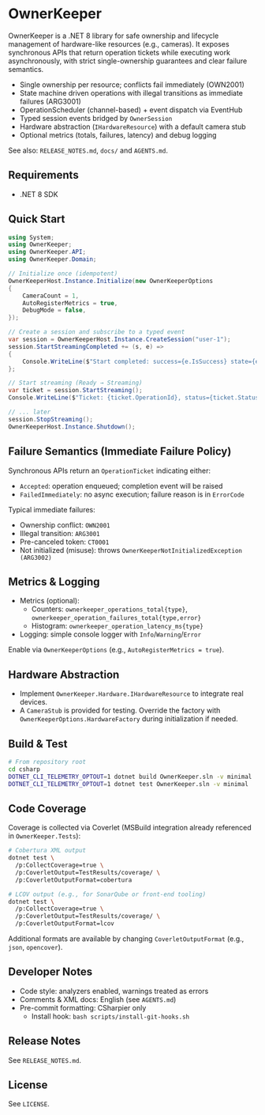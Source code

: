 # OwnerKeeper

OwnerKeeper is a .NET 8 library for safe ownership and lifecycle
management of hardware-like resources (e.g., cameras). It exposes
synchronous APIs that return operation tickets while executing work
asynchronously, with strict single-ownership guarantees and clear
failure semantics.

- Single ownership per resource; conflicts fail immediately (OWN2001)
- State machine driven operations with illegal transitions as immediate
  failures (ARG3001)
- OperationScheduler (channel-based) + event dispatch via EventHub
- Typed session events bridged by `OwnerSession`
- Hardware abstraction (`IHardwareResource`) with a default camera stub
- Optional metrics (totals, failures, latency) and debug logging

See also: `RELEASE_NOTES.md`, `docs/` and `AGENTS.md`.

## Requirements
- .NET 8 SDK

## Quick Start
```csharp
using System;
using OwnerKeeper;
using OwnerKeeper.API;
using OwnerKeeper.Domain;

// Initialize once (idempotent)
OwnerKeeperHost.Instance.Initialize(new OwnerKeeperOptions
{
    CameraCount = 1,
    AutoRegisterMetrics = true,
    DebugMode = false,
});

// Create a session and subscribe to a typed event
var session = OwnerKeeperHost.Instance.CreateSession("user-1");
session.StartStreamingCompleted += (s, e) =>
{
    Console.WriteLine($"Start completed: success={e.IsSuccess} state={e.State} error={e.ErrorCode}");
};

// Start streaming (Ready → Streaming)
var ticket = session.StartStreaming();
Console.WriteLine($"Ticket: {ticket.OperationId}, status={ticket.Status}");

// ... later
session.StopStreaming();
OwnerKeeperHost.Instance.Shutdown();
```

## Failure Semantics (Immediate Failure Policy)
Synchronous APIs return an `OperationTicket` indicating either:
- `Accepted`: operation enqueued; completion event will be raised
- `FailedImmediately`: no async execution; failure reason is in `ErrorCode`

Typical immediate failures:
- Ownership conflict: `OWN2001`
- Illegal transition: `ARG3001`
- Pre-canceled token: `CT0001`
- Not initialized (misuse): throws `OwnerKeeperNotInitializedException (ARG3002)`

## Metrics & Logging
- Metrics (optional):
  - Counters: `ownerkeeper_operations_total{type}`, `ownerkeeper_operation_failures_total{type,error}`
  - Histogram: `ownerkeeper_operation_latency_ms{type}`
- Logging: simple console logger with `Info`/`Warning`/`Error`

Enable via `OwnerKeeperOptions` (e.g., `AutoRegisterMetrics = true`).

## Hardware Abstraction
- Implement `OwnerKeeper.Hardware.IHardwareResource` to integrate real devices.
- A `CameraStub` is provided for testing. Override the factory with
  `OwnerKeeperOptions.HardwareFactory` during initialization if needed.

## Build & Test
```bash
# From repository root
cd csharp
DOTNET_CLI_TELEMETRY_OPTOUT=1 dotnet build OwnerKeeper.sln -v minimal
DOTNET_CLI_TELEMETRY_OPTOUT=1 dotnet test OwnerKeeper.sln -v minimal
```

## Code Coverage
Coverage is collected via Coverlet (MSBuild integration already referenced in `OwnerKeeper.Tests`):

```bash
# Cobertura XML output
dotnet test \
  /p:CollectCoverage=true \
  /p:CoverletOutput=TestResults/coverage/ \
  /p:CoverletOutputFormat=cobertura

# LCOV output (e.g., for SonarQube or front-end tooling)
dotnet test \
  /p:CollectCoverage=true \
  /p:CoverletOutput=TestResults/coverage/ \
  /p:CoverletOutputFormat=lcov
```

Additional formats are available by changing `CoverletOutputFormat` (e.g., `json`, `opencover`).

## Developer Notes
- Code style: analyzers enabled, warnings treated as errors
- Comments & XML docs: English (see `AGENTS.md`)
- Pre-commit formatting: CSharpier only
  - Install hook: `bash scripts/install-git-hooks.sh`

## Release Notes
See `RELEASE_NOTES.md`.

## License
See `LICENSE`.

